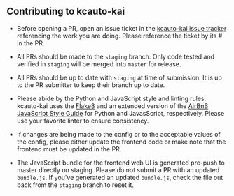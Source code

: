 ## Contributing to kcauto-kai

* Before opening a PR, open an issue ticket in the [kcauto-kai issue tracker](https://github.com/mrmin123/kcauto-kai/issues) referencing the work you are doing. Please reference the ticket by its # in the PR.

* All PRs should be made to the `staging` branch. Only code tested and verified in `staging` will be merged into `master` for release.

* All PRs should be up to date with `staging` at time of submission. It is up to the PR submitter to keep their branch up to date.

* Please abide by the Python and JavaScript style and linting rules. kcauto-kai uses the [Flake8](http://flake8.pycqa.org/en/latest/) and an extended version of the [AirBnB JavaScript Style Guide](https://github.com/airbnb/javascript) for Python and JavasScript, respectively. Please use your favorite linter to ensure consistency.

* If changes are being made to the config or to the acceptable values of the config, please either update the frontend code or make note that the frontend must be updated in the PR.

* The JavaScript bundle for the frontend web UI is generated pre-push to master directly on staging. Please do not submit a PR with an updated `bundle.js`. If you've generated an updated `bundle.js`, check the file out back from the `staging` branch to reset it.
